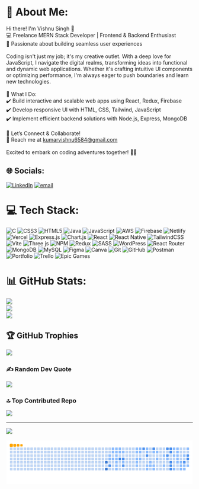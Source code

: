 # 💫 About Me:
Hi there! I'm Vishnu Singh 👋<br>💻 Freelance MERN Stack Developer | Frontend & Backend Enthusiast<br>🔹 Passionate about building seamless user experiences<br><br>Coding isn't just my job; it's my creative outlet. With a deep love for JavaScript, I navigate the digital realms, transforming ideas into functional and dynamic web applications. Whether it's crafting intuitive UI components or optimizing performance, I'm always eager to push boundaries and learn new technologies.<br><br>🚀 What I Do:<br>✔️ Build interactive and scalable web apps using React, Redux, Firebase<br>✔️ Develop responsive UI with HTML, CSS, Tailwind, JavaScript<br>✔️ Implement efficient backend solutions with Node.js, Express, MongoDB<br><br>🔗 Let’s Connect & Collaborate!<br>📧 Reach me at kumarvishnu6584@gmail.com<br><br>Excited to embark on coding adventures together! 🚀✨


## 🌐 Socials:
[![LinkedIn](https://img.shields.io/badge/LinkedIn-%230077B5.svg?logo=linkedin&logoColor=white)](https://www.linkedin.com/in/vishnu-singh-790b621bb/) [![email](https://img.shields.io/badge/Email-D14836?logo=gmail&logoColor=white)](mailto:kumarvishnu65834@gmail.com) 

# 💻 Tech Stack:
![C](https://img.shields.io/badge/c-%2300599C.svg?style=plastic&logo=c&logoColor=white) ![CSS3](https://img.shields.io/badge/css3-%231572B6.svg?style=plastic&logo=css3&logoColor=white) ![HTML5](https://img.shields.io/badge/html5-%23E34F26.svg?style=plastic&logo=html5&logoColor=white) ![Java](https://img.shields.io/badge/java-%23ED8B00.svg?style=plastic&logo=openjdk&logoColor=white) ![JavaScript](https://img.shields.io/badge/javascript-%23323330.svg?style=plastic&logo=javascript&logoColor=%23F7DF1E) ![AWS](https://img.shields.io/badge/AWS-%23FF9900.svg?style=plastic&logo=amazon-aws&logoColor=white) ![Firebase](https://img.shields.io/badge/firebase-%23039BE5.svg?style=plastic&logo=firebase) ![Netlify](https://img.shields.io/badge/netlify-%23000000.svg?style=plastic&logo=netlify&logoColor=#00C7B7) ![Vercel](https://img.shields.io/badge/vercel-%23000000.svg?style=plastic&logo=vercel&logoColor=white) ![Express.js](https://img.shields.io/badge/express.js-%23404d59.svg?style=plastic&logo=express&logoColor=%2361DAFB) ![Chart.js](https://img.shields.io/badge/chart.js-F5788D.svg?style=plastic&logo=chart.js&logoColor=white) ![React](https://img.shields.io/badge/react-%2320232a.svg?style=plastic&logo=react&logoColor=%2361DAFB) ![React Native](https://img.shields.io/badge/react_native-%2320232a.svg?style=plastic&logo=react&logoColor=%2361DAFB) ![TailwindCSS](https://img.shields.io/badge/tailwindcss-%2338B2AC.svg?style=plastic&logo=tailwind-css&logoColor=white) ![Vite](https://img.shields.io/badge/vite-%23646CFF.svg?style=plastic&logo=vite&logoColor=white) ![Three js](https://img.shields.io/badge/threejs-black?style=plastic&logo=three.js&logoColor=white) ![NPM](https://img.shields.io/badge/NPM-%23CB3837.svg?style=plastic&logo=npm&logoColor=white) ![Redux](https://img.shields.io/badge/redux-%23593d88.svg?style=plastic&logo=redux&logoColor=white) ![SASS](https://img.shields.io/badge/SASS-hotpink.svg?style=plastic&logo=SASS&logoColor=white) ![WordPress](https://img.shields.io/badge/WordPress-%23117AC9.svg?style=plastic&logo=WordPress&logoColor=white) ![React Router](https://img.shields.io/badge/React_Router-CA4245?style=plastic&logo=react-router&logoColor=white) ![MongoDB](https://img.shields.io/badge/MongoDB-%234ea94b.svg?style=plastic&logo=mongodb&logoColor=white) ![MySQL](https://img.shields.io/badge/mysql-4479A1.svg?style=plastic&logo=mysql&logoColor=white) ![Figma](https://img.shields.io/badge/figma-%23F24E1E.svg?style=plastic&logo=figma&logoColor=white) ![Canva](https://img.shields.io/badge/Canva-%2300C4CC.svg?style=plastic&logo=Canva&logoColor=white) ![Git](https://img.shields.io/badge/git-%23F05033.svg?style=plastic&logo=git&logoColor=white) ![GitHub](https://img.shields.io/badge/github-%23121011.svg?style=plastic&logo=github&logoColor=white) ![Postman](https://img.shields.io/badge/Postman-FF6C37?style=plastic&logo=postman&logoColor=white) ![Portfolio](https://img.shields.io/badge/Portfolio-%23000000.svg?style=plastic&logo=firefox&logoColor=#FF7139) ![Trello](https://img.shields.io/badge/Trello-%23026AA7.svg?style=plastic&logo=Trello&logoColor=white) ![Epic Games](https://img.shields.io/badge/epicgames-%23313131.svg?style=plastic&logo=epicgames&logoColor=white)
# 📊 GitHub Stats:
![](https://github-readme-stats.vercel.app/api?username=Vishnnsingh&theme=dark&hide_border=false&include_all_commits=false&count_private=false)<br/>
![](https://github-readme-streak-stats.herokuapp.com/?user=Vishnnsingh&theme=dark&hide_border=false)<br/>
![](https://github-readme-stats.vercel.app/api/top-langs/?username=Vishnnsingh&theme=dark&hide_border=false&include_all_commits=false&count_private=false&layout=compact)

## 🏆 GitHub Trophies
![](https://github-profile-trophy.vercel.app/?username=Vishnnsingh&theme=radical&no-frame=false&no-bg=false&margin-w=4)

### ✍️ Random Dev Quote
![](https://quotes-github-readme.vercel.app/api?type=horizontal&theme=dark)

### 🔝 Top Contributed Repo
![](https://github-contributor-stats.vercel.app/api?username=Vishnnsingh&limit=5&theme=dark&combine_all_yearly_contributions=true)

---
[![](https://visitcount.itsvg.in/api?id=Vishnnsingh&icon=2&color=0)](https://visitcount.itsvg.in)


<picture>
  <source media="(prefers-color-scheme: dark)" srcset="https://github.com/Vishnnsingh/VishnnSingh/blob/output/github-snake-dark.svg" />
  <source media="(prefers-color-scheme: light)" srcset="https://github.com/Vishnnsingh/VishnnSingh/blob/output/github-snake.svg" />
  <img alt="github-snake" src="https://github.com/Vishnnsingh/VishnnSingh/blob/output/ocean.gif" />
</picture>
<!-- Proudly created with GPRM ( https://gprm.itsvg.in ) -->
